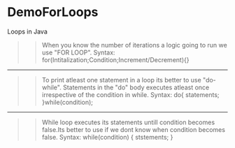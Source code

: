 # DemoForLoops
Loops in Java
>> When you know the number of iterations a logic going to run we use "FOR LOOP".
>> Syntax: for(Intitalization;Condition;Increment/Decrement){}

*******************************************************************************************************************************************************************************
>> To print atleast one statement in a loop its better to use "do-while". Statements in the "do" body executes atleast once irrespective of the condition in while.
>> Syntax: do{
  statements;
}while(condition);

*******************************************************************************************************************************************************************************
>> While loop executes its statements untill condition becomes false.Its better to use if we dont know when condition becomes false.
>> Syntax: while(condition)
 {
ststements;
}
